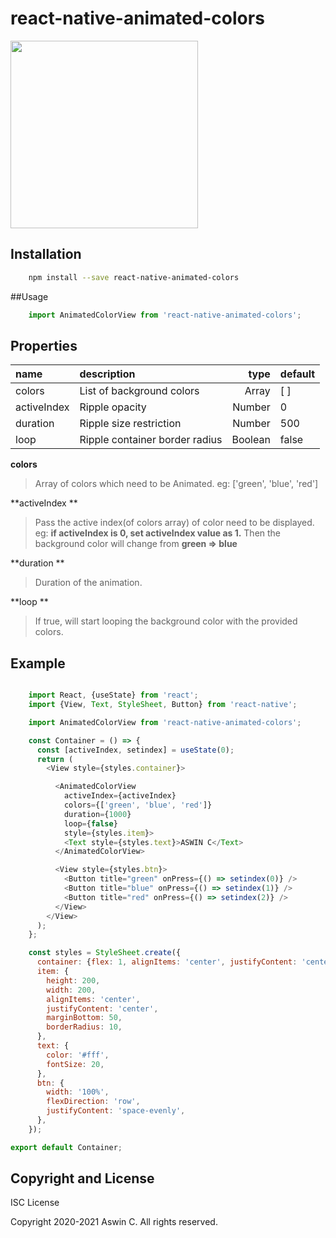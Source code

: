 # react-native-animated-colors
 

<img src="https://firebasestorage.googleapis.com/v0/b/aswinc-90380.appspot.com/o/images%2Fezgif.com-resize.gif?alt=media" width="300" height="300" />

## Installation

```bash
	npm install --save react-native-animated-colors
```

##Usage

```javascript
	import AnimatedColorView from 'react-native-animated-colors';
```

## Properties

 name                        | description                            | type     | default
:--------------------------- |:-------------------------------------- | --------:|:------------
 colors                      | List of background colors              |  Array   |  [ ]
 activeIndex                 | Ripple opacity                         |  Number  |  0
 duration                    | Ripple size restriction                |  Number  |  500
 loop                        | Ripple container border radius         |  Boolean |  false

**colors**
>   Array of colors which need to be Animated.
eg: ['green', 'blue', 'red']

**activeIndex **
>  Pass the active index(of colors array) of color need to be displayed.
eg: **if activeIndex is 0, set activeIndex value as 1.** Then the background color will change from **green => blue**

**duration  **
>  Duration of the animation.

**loop  **
>  If true, will start looping the background color with the provided colors.


## Example

```javascript

	import React, {useState} from 'react';
	import {View, Text, StyleSheet, Button} from 'react-native';

	import AnimatedColorView from 'react-native-animated-colors';

	const Container = () => {
	  const [activeIndex, setindex] = useState(0);
	  return (
		<View style={styles.container}>

		  <AnimatedColorView
			activeIndex={activeIndex}
			colors={['green', 'blue', 'red']}
			duration={1000}
			loop={false}
			style={styles.item}>
			<Text style={styles.text}>ASWIN C</Text>
		  </AnimatedColorView>

		  <View style={styles.btn}>
			<Button title="green" onPress={() => setindex(0)} />
			<Button title="blue" onPress={() => setindex(1)} />
			<Button title="red" onPress={() => setindex(2)} />
		  </View>
		</View>
	  );
	};

	const styles = StyleSheet.create({
	  container: {flex: 1, alignItems: 'center', justifyContent: 'center'},
	  item: {
		height: 200,
		width: 200,
		alignItems: 'center',
		justifyContent: 'center',
		marginBottom: 50,
		borderRadius: 10,
	  },
	  text: {
		color: '#fff',
		fontSize: 20,
	  },
	  btn: {
		width: '100%',
		flexDirection: 'row',
		justifyContent: 'space-evenly',
	  },
	});

export default Container;


```


## Copyright and License

ISC License

Copyright 2020-2021 Aswin C. All rights reserved.